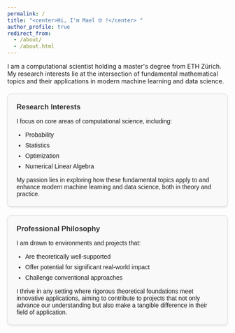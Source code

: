 ```yaml
---
permalink: /
title: "<center>Hi, I'm Mael 🤓 !</center> "
author_profile: true
redirect_from: 
  - /about/
  - /about.html
---
```





I am a computational scientist holding a master's degree from ETH Zürich. My research interests lie at the intersection of fundamental mathematical topics and their applications in modern machine learning and data science.



<div style="max-width: 800px; margin: 20px auto; font-family: Arial, sans-serif; background-color: #f9f9f9; border: 1px solid #e0e0e0; border-radius: 8px; padding: 20px; box-shadow: 0 2px 4px rgba(0,0,0,0.1);">
  <h3 style="color: #333; margin-top: 0; margin-bottom: 15px;">Research Interests</h3>
  
  <p style="margin-bottom: 15px;">I focus on core areas of computational science, including:</p>
  
  <ul style="padding-left: 20px; margin-bottom: 15px;">
    <li style="margin-bottom: 8px;">Probability</li>
    <li style="margin-bottom: 8px;">Statistics</li>
    <li style="margin-bottom: 8px;">Optimization</li>
    <li style="margin-bottom: 8px;">Numerical Linear Algebra</li>
  </ul>
  
  <p style="margin-bottom: 0;">My passion lies in exploring how these fundamental topics apply to and enhance modern machine learning and data science, both in theory and practice.</p>
</div>


<div style="max-width: 800px; margin: 20px auto; font-family: Arial, sans-serif; background-color: #f9f9f9; border: 1px solid #e0e0e0; border-radius: 8px; padding: 20px; box-shadow: 0 2px 4px rgba(0,0,0,0.1);">
  <h3 style="color: #333; margin-top: 0; margin-bottom: 15px;">Professional Philosophy</h3>
  
  <p style="margin-bottom: 15px;">I am drawn to environments and projects that:</p>
  
  <ul style="padding-left: 20px; margin-bottom: 15px;">
    <li style="margin-bottom: 8px;">Are theoretically well-supported</li>
    <li style="margin-bottom: 8px;">Offer potential for significant real-world impact</li>
    <li style="margin-bottom: 8px;">Challenge conventional approaches</li>
  </ul>
  
  <p style="margin-bottom: 0;">I thrive in any setting where rigorous theoretical foundations meet innovative applications, aiming to contribute to projects that not only advance our understanding but also make a tangible difference in their field of application.</p>
</div>